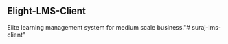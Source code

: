## Elight-LMS-Client

Elite learning management system for medium scale business."# suraj-lms-client" 
